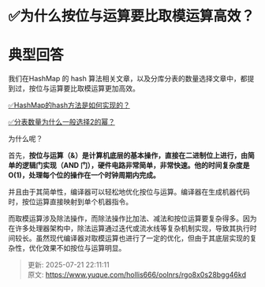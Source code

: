 # ✅为什么按位与运算要比取模运算高效？

# 典型回答


我们在HashMap 的 hash 算法相关文章，以及分库分表的数量选择文章中，都提到过，按位与运算要比取模运算更加高效。



[✅HashMap的hash方法是如何实现的？](https://www.yuque.com/hollis666/oolnrs/sz24zwwrdg92qizg)



[✅分表数量为什么一般选择2的幂？](https://www.yuque.com/hollis666/oolnrs/gy0gtl66vv1vmllq)



为什么呢？



首先，**按位与运算（&）是计算机底层的基本操作，直接在二进制位上进行，由简单的逻辑门实现（AND 门），硬件电路非常简单，非常快速。他的时间复杂度是 O(1)，处理每个位的操作在一个时钟周期内完成。**



并且由于其简单性，编译器可以轻松地优化按位与运算。编译器在生成机器代码时，按位运算直接映射到单个机器指令。



而取模运算涉及除法操作，而除法操作比加法、减法和按位运算要复杂得多。因为在许多处理器架构中，除法运算通过迭代或流水线等复杂机制实现，导致其执行时间较长。虽然现代编译器对取模运算也进行了一定的优化，但由于其底层实现的复杂性，优化效果不如按位与运算明显。



> 更新: 2025-07-21 22:11:11  
> 原文: <https://www.yuque.com/hollis666/oolnrs/rgo8x0s28bgg46kd>